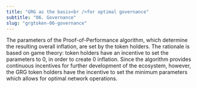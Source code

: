 ```yaml
---
title: "GRG as the basis<br />for optimal governance"
subtitle: "06. Governance"
slug: "grgtoken-06-governance"
---
```


The parameters of the Proof-of-Performance algorithm, which determine the resulting overall inflation, are set by the token holders.
The rationale is based on game theory: token holders have an incentive to set the parameters to 0, in order to create 0 inflation.
Since the algorithm provides continuous incentives for further development of the ecosystem, however, the GRG token holders have the incentive to set the minimum parameters which allows for optimal network operations.
